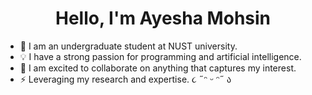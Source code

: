 <h1 align="center">  Hello, I'm Ayesha Mohsin </h1>


- 📖 I am an undergraduate student at NUST university.
- 💡 I have a strong passion for programming and  artificial intelligence.
- 🔭 I am excited to collaborate on anything that captures my interest.
- ⚡ Leveraging my research and expertise. ૮ ˶ᵔ ᵕ ᵔ˶ ა

